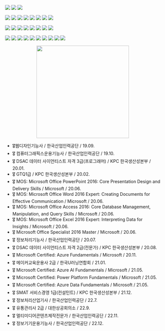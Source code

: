 <a href="#" target="_blank"><img src="https://img.shields.io/badge/LinkedIn-black?style=flat&logo=Linkedin&logoColor=#E4405F"/></a> <a href="#" target="_blank"><img src="https://img.shields.io/badge/Instagram-black?style=flat&logo=Instagram&logoColor=#E4405F"/></a> <a href="#" target="_blank"><img src="https://img.shields.io/badge/Blog-black?style=flat&logo=naver&logoColor=#E4405F"/></a>

<a href="#" target="_blank"><img src="https://img.shields.io/badge/C-black?style=flat&logo=C&logoColor=#E4405F"/></a> <a href="#" target="_blank"><img src="https://img.shields.io/badge/C++-black?style=flat&logo=C%2b%2b&logoColor=#E4405F"/></a> <a href="#" target="_blank"><img src="https://img.shields.io/badge/Java-black?style=flat&logo=Java&logoColor=#E4405F"/></a> <a href="#" target="_blank"><img src="https://img.shields.io/badge/Python-black?style=flat&logo=Python&logoColor=#E4405F"/></a> <a href="#" target="_blank"><img src="https://img.shields.io/badge/Html5-black?style=flat&logo=Html5&logoColor=#E4405F"/></a> <a href="#" target="_blank"><img src="https://img.shields.io/badge/CSS3-black?style=flat&logo=Css3&logoColor=#E4405F"/></a> <a href="#" target="_blank"><img src="https://img.shields.io/badge/JavaScript-black?style=flat&logo=JavaScript&logoColor=#E4405F"/></a> <a href="#" target="_blank"><img src="https://img.shields.io/badge/React-black?style=flat&logo=React&logoColor=#E4405F"/></a>

<a href="#" target="_blank"><img src="https://img.shields.io/badge/MySQL-black?style=flat&logo=Mysql&logoColor=#E4405F"/></a> <a href="#" target="_blank"><img src="https://img.shields.io/badge/Unix-black?style=flat&logo=Linux&logoColor=#E4405F"/></a> <a href="#" target="_blank"><img src="https://img.shields.io/badge/Arduino-black?style=flat&logo=Arduino&logoColor=#E4405F"/></a> <a href="#" target="_blank"><img src="https://img.shields.io/badge/Microsoft Azure-black?style=flat&logo=MicrosoftAzure&logoColor=#E4405F"/></a> <a href="#" target="_blank"><img src="https://img.shields.io/badge/Visualstudio-black?style=flat&logo=Visualstudio&logoColor=#E4405F"/></a> <a href="#" target="_blank"><img src="https://img.shields.io/badge/Visualstudio Code-black?style=flat&logo=VisualstudioCode&logoColor=#E4405F"/></a> <a href="#" target="_blank"><img src="https://img.shields.io/badge/Apache NetBeans IDE-black?style=flat&logo=ApacheNetBeansIDE&logoColor=#E4405F"/></a> <a href="#" target="_blank"><img src="https://img.shields.io/badge/Jupyter-black?style=flat&logo=jupyter&logoColor=#E4405F"/></a>

<a href="#" target="_blank"><img src="https://img.shields.io/badge/Adobe Photoshop-black?style=flat&logo=adobePhotoshop&logoColor=#E4405F"/></a> <a href="#" target="_blank"><img src="https://img.shields.io/badge/Adobe Illustrator-black?style=flat&logo=adobeillustrator&logoColor=#E4405F"/></a> <a href="#" target="_blank"><img src="https://img.shields.io/badge/Adobe Premiere pro-black?style=flat&logo=AdobePremierePro&logoColor=#E4405F"/></a> <a href="#" target="_blank"><img src="https://img.shields.io/badge/Adobe After Effects-black?style=flat&logo=adobeaftereffects&logoColor=#E4405F"/></a> <a href="#" target="_blank"><img src="https://img.shields.io/badge/Adobe XD-black?style=flat&logo=adobexd&logoColor=#E4405F"/></a> <a href="#" target="_blank"><img src="https://img.shields.io/badge/Figma-black?style=flat&logo=figma&logoColor=#E4405F"/></a> <a href="#" target="_blank"><img src="https://img.shields.io/badge/Rhino-black?style=flat&logo=Rhinoceros&logoColor=#E4405F"/></a> <a href="#" target="_blank"><img src="https://img.shields.io/badge/Autodesk Fusion360-black?style=flat&logo=Autodesk&logoColor=#E4405F"/></a> <a href="#" target="_blank"><img src="https://img.shields.io/badge/Autodesk Inventor-black?style=flat&logo=Autodesk&logoColor=#E4405F"/></a> <a href="#" target="_blank"><img src="https://img.shields.io/badge/Ableton Live 10-black?style=flat&logo=abletonlive&logoColor=#E4405F"/></a>  


<p align="center">
  <a href="https://github.com/devxb/CommitCombo">
    <img src="http://commitcombo.com/theme?user=Lux-02&theme=DeepOcean" width = "300" height = "auto"/>
  </a>
</p>

- 🎖웹디자인기능사 / 한국산업인력공단 / 19.09.
- 🎖 컴퓨터그래픽스운용기능사 / 한국산업인력공단 / 19.10.
- 🎖 DSAC 데이터 사이언티스트 자격 3급(프로그래머) / KPC 한국생산성본부 / 20.01.
- 🎖 GTQ1급 / KPC 한국생산성본부 / 20.02.
- 🎖 MOS: Microsoft Office PowerPoint 2016: Core Presentation Design and Delivery Skills / Microsoft / 20.06.
- 🎖 MOS: Microsoft Office Word 2016 Expert: Creating Documents for Effective Communication / Microsoft / 20.06.
- 🎖 MOS: Microsoft Office Access 2016: Core Database Management, Manipulation, and Query Skills / Microsoft / 20.06.
- 🎖 MOS: Microsoft Office Excel 2016 Expert: Interpreting Data for Insights / Microsoft / 20.06.
- 🎖 Microsoft Office Specialist 2016 Master / Microsoft / 20.06.
- 🎖 정보처리기능사 / 한국산업인력공단 / 20.07.
- 🎖 DSAC 데이터 사이언티스트 자격 2급(전문가) / KPC 한국생산성본부 / 20.08.
- 🎖 Microsoft Certified: Azure Fundamentals / Microsoft / 20.11.
- 🎖 메이커교육운용사 2급 / 한국U러닝연합회 / 21.01.
- 🎖 Microsoft Certified: Azure AI Fundamentals / Microsoft / 21.05. 
- 🎖 Microsoft Certified: Power Platform Fundamentals / Microsoft / 21.05.
- 🎖 Microsoft Certified: Azure Data Fundamentals / Microsoft / 21.05.
- 🎖 SMAT 서비스경영 1급(컨설턴트) / KPC 한국생산성본부 / 21.12.
- 🎖 정보처리산업기사 / 한국산업인력공단 / 22.7.
- 🎖 유통관리사 2급 / 대한상공회의소 / 22.9.
- 🎖 멀티미디어콘텐츠제작전문가 / 한국산업인력공단 / 22.11.
- 🎖 정보기기운용기능사 / 한국산업인력공단 / 22.12.

<!---
l220x/l220x is a ✨ special ✨ repository because its `README.md` (this file) appears on your GitHub profile.
You can click the Preview link to take a look at your changes.
--->
